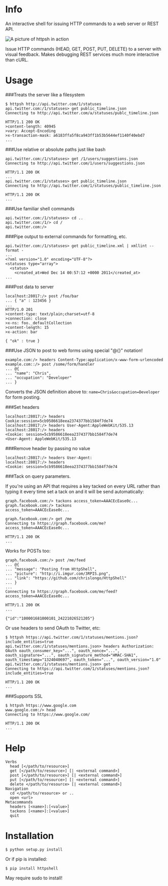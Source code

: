 # Info

An interactive shell for issuing HTTP commands to a web server or REST API.

![A picture of httpsh in action](http://i.imgur.com/3RPIS.png)

Issue HTTP commands (HEAD, GET, POST, PUT, DELETE) to a server with visual
feedback.   Makes debugging REST services much more interactive than cURL.

# Usage

###Treats the server like a filesystem

```
$ httpsh http://api.twitter.com/1/statuses
api.twitter.com:/1/statuses> get public_timeline.json
Connecting to http://api.twitter.com/a/statuses/publc_timeline.json

HTTP/1.1 200 OK
>content-length: 40945
>vary: Accept-Encoding
>x-transaction-mask: a6183ffa5f8ca943ff1b53b5644ef1140f40ebd7
...
```

###Use relative or absolute paths just like bash 

```
api.twitter.com:/1/statuses> get /1/users/suggestions.json
Connecting to http://api.twitter.com/1/users/suggestions.json

HTTP/1.1 200 OK
...
api.twitter.com:/1/statuses> get public_timeline.json
Connecting to http://api.twitter.com/1/statuses/public_timeline.json

HTTP/1.1 200 OK
...
```

###Use familiar shell commands

```
api.twitter.com:/1/statuses> cd ..
api.twitter.com:/1/> cd /
api.twitter.com:/>
```

###Pipe output to external commands for formatting, etc.

```
api.twitter.com:/1/statuses> get public_timeline.xml | xmllint --format -
...
<?xml version="1.0" encoding="UTF-8"?>
<statuses type="array">
  <status>
    <created_at>Wed Dec 14 00:57:12 +0000 2011</created_at>
...
```

###Post data to server

```
localhost:28017:/> post /foo/bar
... { "a" : 123456 }
... 
HTTP/1.0 201 
>content-type: text/plain;charset=utf-8
>connection: close
>x-ns: foo._defaultCollection
>content-length: 15
>x-action: bar

{ "ok" : true }
```

###Use JSON to post to web forms using special "@{}" notation!

```
example.com:/> headers Content-Type:application/x-www-form-urlencoded
example.com::/> post /some/form/handler
... @{
... "name": "Chris",
... "occupation": "Developer"  
... }
```

Converts the JSON definition above to: `name=Chris&occupation=Developer` for
form posting.

###Set headers

```
localhost:28017:/> headers Cookie:session=5cb9586618eea2374377bb1584f7de74
localhost:28017:/> headers User-Agent:AppleWebKit/535.13
localhost:28017:/> headers
<Cookie: session=5cb9586618eea2374377bb1584f7de74
<User-Agent: AppleWebKit/535.13
```

###Remove header by passing no value

```
localhost:28017:/> headers User-Agent:
localhost:28017:/> headers
<Cookie: session=5cb9586618eea2374377bb1584f7de74
```

###Tack on query parameters.  

If you're using an API that requires a key tacked on every URL rather than 
typing it every time set a tack on and it will be send automatically:

```
graph.facebook.com:/> tackons access_token=AAACEcEase0c...
graph.facebook.com:/> tackons
access_token=AAACEcEase0c...

graph.facebook.com:/> get /me
Connecting to https://graph.facebook.com/me?access_token=AAACEcEase0c...

HTTP/1.1 200 OK
...
```

Works for POSTs too:

```
graph.facebook.com:/> post /me/feed
... @{
... "message": "Posting from HttpShell",
... "picture": "http://i.imgur.com/3RPIS.png",
... "link": "https://github.com/chrislongo/HttpShell"
... }
... 
Connecting to https://graph.facebook.com/me/feed?access_token=AAACEcEase0c...

HTTP/1.1 200 OK
...

{"id":"100001681000101_24221026521205"}
```

Or use headers to send OAuth to Twitter, etc:

```
$ httpsh https://api.twitter.com/1/statuses/mentions.json?include_entities=true
api.twitter.com:/1/statuses/mentions.json> headers Authorization: OAuth oauth_consumer_key="...", oauth_nonce="...", oauth_signature="...", oauth_signature_method="HMAC-SHA1", oauth_timestamp="1324040697", oauth_token="...", oauth_version="1.0"
api.twitter.com:/1/statuses/mentions.json> get
Connecting to https://api.twitter.com/1/statuses/mentions.json?include_entities=true

HTTP/1.1 200 OK
...
```

###Supports SSL

```
$ httpsh https://www.google.com
www.google.com:/> head
Connecting to https://www.google.com/

HTTP/1.1 200 OK
...
```

# Help

```
Verbs
  head [</path/to/resource>]
  get [</path/to/resource>] [| <external command>]
  post [</path/to/resource>] [| <external command>]
  put [</path/to/resource>] [| <external command>]
  delete </path/to/resource> [| <external command>]
Navigation
  cd </path/to/resource> or ..
  open <url>
Metacommands
  headers [<name>]:[<value>]
  tackons [<name>]:[<value>]
  quit
```

# Installation

    $ python setup.py install

Or if pip is installed:

    $ pip install httpshell

May require sudo to install!
